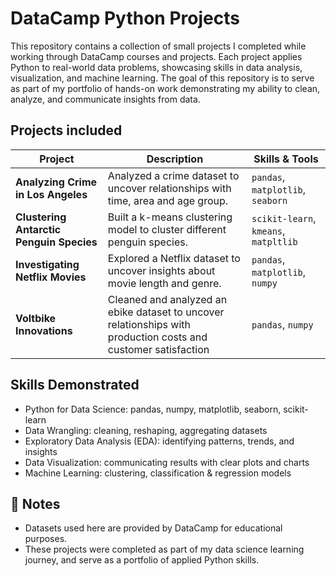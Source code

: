 # DataCamp Python Projects
This repository contains a collection of small projects I completed while working through DataCamp courses and projects. 
Each project applies Python to real-world data problems, showcasing skills in data analysis, visualization, and machine learning.
The goal of this repository is to serve as part of my portfolio of hands-on work demonstrating my ability to clean, analyze, and communicate insights from data.

## Projects included
| Project                                  | Description                                                                                            | Skills & Tools                                            |
| ---------------------------------------- | ------------------------------------------------------------------------------------------------------ | --------------------------------------------------------- |
| **Analyzing Crime in Los Angeles**       | Analyzed a crime dataset to uncover relationships with time, area and age group.                       | `pandas`, `matplotlib`, `seaborn`                         |
| **Clustering Antarctic Penguin Species** | Built a k-means clustering model to cluster different penguin species.                                 | `scikit-learn`, `kmeans`, `matpltlib`                     |
| **Investigating Netflix Movies**         | Explored a Netflix dataset to uncover insights about movie length and genre.                           | `pandas`, `matplotlib`, `numpy`                           |
| **Voltbike Innovations**                 | Cleaned and analyzed an ebike dataset to uncover relationships with production costs and customer satisfaction | `pandas`, `numpy`                                 |


## Skills Demonstrated
- Python for Data Science: pandas, numpy, matplotlib, seaborn, scikit-learn
- Data Wrangling: cleaning, reshaping, aggregating datasets
- Exploratory Data Analysis (EDA): identifying patterns, trends, and insights
- Data Visualization: communicating results with clear plots and charts
- Machine Learning: clustering, classification & regression models

## 📌 Notes
- Datasets used here are provided by DataCamp for educational purposes.
- These projects were completed as part of my data science learning journey, and serve as a portfolio of applied Python skills.
